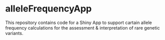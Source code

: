 # alleleFrequencyApp

This repository contains code for a Shiny App to support cartain allele frequency calculations for the assessment & interpretation of rare genetic variants.
